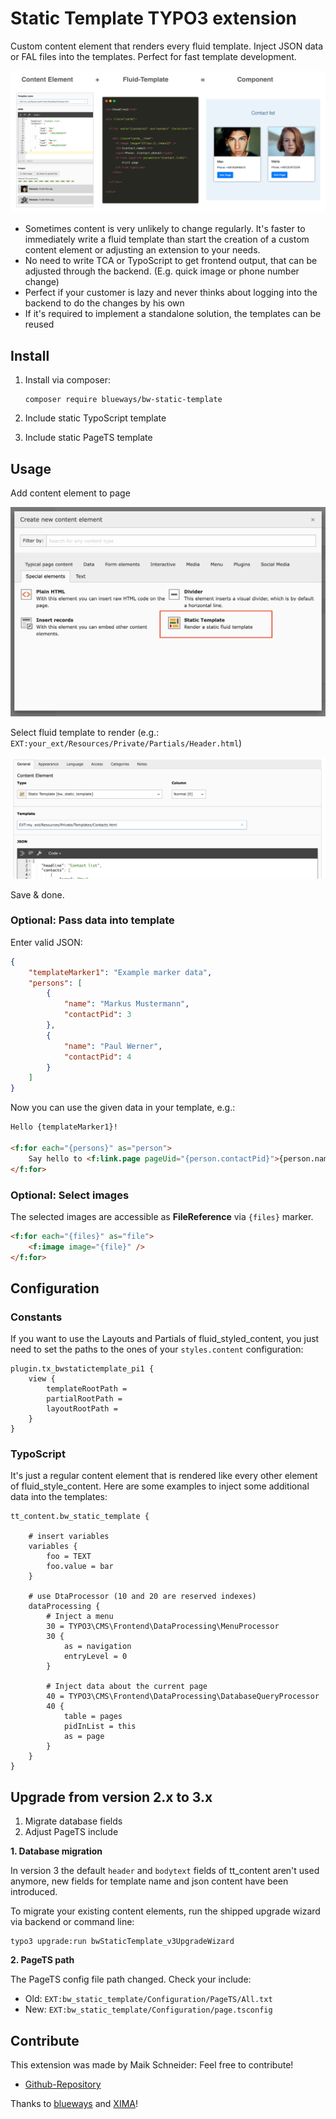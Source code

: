 # Static Template TYPO3 extension

Custom content element that renders every fluid template. Inject JSON data or FAL files into the templates. Perfect for fast template development.

![Plugin in the TYPO3 Backend](Documentation/Images/Preview.jpg)

* Sometimes content is very unlikely to change regularly. It's faster to
  immediately write a fluid template than start the creation of a custom content element or adjusting an extension to your needs.
* No need to write TCA or TypoScript to get frontend output, that can be adjusted through the backend. (E.g. quick image or phone number change)
* Perfect if your customer is lazy and never thinks about logging into the
  backend to do the changes by his own
* If it's required to implement a standalone solution, the templates can be reused

## Install

1. Install via composer:

    ```
    composer require blueways/bw-static-template
    ```

2. Include static TypoScript template
3. Include static PageTS template

## Usage

Add content element to page

![Content Element Wizard](./Documentation/Images/NewContentElement.png)

Select fluid template to render (e.g.: ```EXT:your_ext/Resources/Private/Partials/Header.html```)

![Backend TCA](./Documentation/Images/TCA.png)

Save & done.

### Optional: Pass data into template

Enter valid JSON:

```json
{
	"templateMarker1": "Example marker data",
	"persons": [
		{
			"name": "Markus Mustermann",
			"contactPid": 3
		},
		{
			"name": "Paul Werner",
			"contactPid": 4
		}
	]
}
```

Now you can use the given data in your template, e.g.:

```html
Hello {templateMarker1}!

<f:for each="{persons}" as="person">
	Say hello to <f:link.page pageUid="{person.contactPid}">{person.name}</f:link.page>
</f:for>
```

### Optional: Select images

The selected images are accessible as **FileReference** via ```{files}``` marker.

```html
<f:for each="{files}" as="file">
	<f:image image="{file}" />
</f:for>

```

## Configuration

### Constants

If you want to use the Layouts and Partials of fluid_styled_content, you just need to set the paths to the ones of your `styles.content` configuration:

```
plugin.tx_bwstatictemplate_pi1 {
	view {
		templateRootPath =
		partialRootPath =
		layoutRootPath =
	}
}
```

### TypoScript

It's just a regular content element that is rendered like every other element of fluid_style_content. Here are some examples to inject some additional data into the templates:

```
tt_content.bw_static_template {

    # insert variables
    variables {
        foo = TEXT
        foo.value = bar
    }

    # use DtaProcessor (10 and 20 are reserved indexes)
    dataProcessing {
        # Inject a menu
        30 = TYPO3\CMS\Frontend\DataProcessing\MenuProcessor
        30 {
            as = navigation
            entryLevel = 0
        }

        # Inject data about the current page
        40 = TYPO3\CMS\Frontend\DataProcessing\DatabaseQueryProcessor
        40 {
            table = pages
            pidInList = this
            as = page
        }
    }
}
```

## Upgrade from version 2.x to 3.x

1. Migrate database fields
2. Adjust PageTS include

**1. Database migration**

In version 3 the default `header` and `bodytext` fields of tt_content aren't used anymore, new fields for template name and json content have been introduced.

To migrate your existing content elements, run the shipped upgrade wizard via backend or command line:

```
typo3 upgrade:run bwStaticTemplate_v3UpgradeWizard
```

**2. PageTS path**

The PageTS config file path changed. Check your include:

* Old: `EXT:bw_static_template/Configuration/PageTS/All.txt`
* New: `EXT:bw_static_template/Configuration/page.tsconfig`

## Contribute

This extension was made by Maik Schneider: Feel free to contribute!

* [Github-Repository](https://github.com/maikschneider/bw_static_template)

Thanks to [blueways](https://www.blueways.de/) and [XIMA](https://www.xima.de/)!
